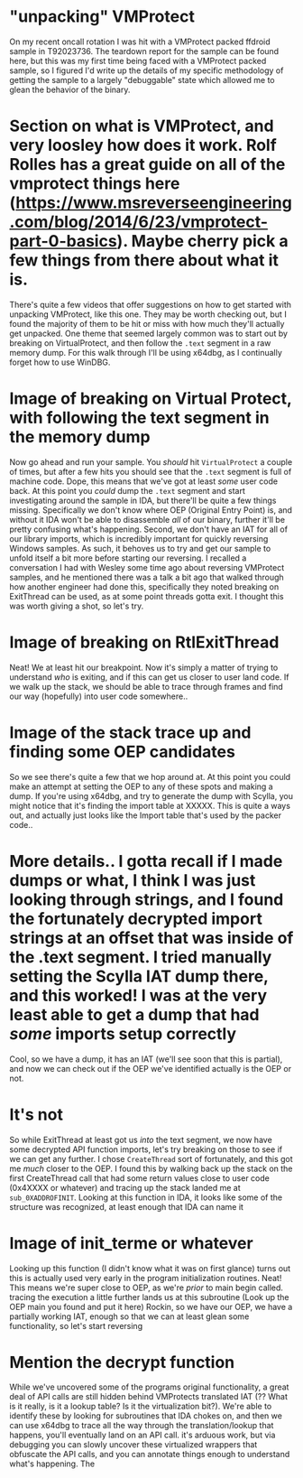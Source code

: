 # "unpacking" VMProtect 

On my recent oncall rotation I was hit with a VMProtect packed ffdroid sample in T92023736. The teardown report for the sample can be found here, but this was my first time being faced with a VMProtect packed sample, so I figured I'd write up the details of my specific methodology of getting the sample to a largely "debuggable" state which allowed me to glean the behavior of the binary.
# Section on what is VMProtect, and very loosley how does it work. Rolf Rolles has a great guide on all of the vmprotect things here (https://www.msreverseengineering.com/blog/2014/6/23/vmprotect-part-0-basics). Maybe cherry pick a few things from there about what it is.
There's quite a few videos that offer suggestions on how to get started with unpacking VMProtect, like this one. They may be worth checking out, but I found the majority of them to be hit or miss with how much they'll actually get unpacked. One theme that seemed largely common was to start out by breaking on VirtualProtect, and then follow the `.text` segment in a raw memory dump. For this walk through I'll be using x64dbg, as I continually forget how to use WinDBG.
# Image of breaking on Virtual Protect, with following the text segment in the memory dump
Now go ahead and run your sample. You _should_ hit `VirtualProtect` a couple of times, but after a few hits you should see that the `.text` segment is full of machine code. Dope, this means that we've got at least _some_ user code back. 
At this point you _could_ dump the `.text` segment and start investigating around the sample in IDA, but there'll be quite a few things missing. Specifically we don't know where OEP (Original Entry Point) is, and without it IDA won't be able to disassemble _all_ of our binary, further it'll be pretty confusing what's happening. Second, we don't have an IAT for all of our library imports, which is incredibly important for quickly reversing Windows samples. As such, it behoves us to try and get our sample to unfold itself a bit more before starting our reversing.
I recalled a conversation I had with Wesley some time ago about reversing VMProtect samples, and he mentioned there was a talk a bit ago that walked through how another engineer had done this, specifically they noted breaking on ExitThread can be used, as at some point threads gotta exit. I thought this was worth giving a shot, so let's try.
# Image of breaking on RtlExitThread
Neat! We at least hit our breakpoint. Now it's simply a matter of trying to understand _who_ is exiting, and if this can get us closer to user land code. If we walk up the stack, we should be able to trace through frames and find our way (hopefully) into user code somewhere..
# Image of the stack trace up and finding some OEP candidates
So we see there's quite a few that we hop around at. At this point you could make an attempt at setting the OEP to any of these spots and making a dump. If you're using x64dbg, and try to generate the dump with Scylla, you might notice that it's finding the import table at XXXXX. This is quite a ways out, and actually just looks like the Import table that's used by the packer code..
# More details.. I gotta recall if I made dumps or what, I think I was just looking through strings, and I found the fortunately decrypted import strings at an offset that was inside of the .text segment. I tried manually setting the Scylla IAT dump there, and this worked! I was at the very least able to get a dump that had _some_ imports setup correctly
Cool, so we have a dump, it has an IAT (we'll see soon that this is partial), and now we can check out if the OEP we've identified actually is the OEP or not. 
# It's not
So while ExitThread at least got us _into_ the text segment, we now have some decrypted API function imports, let's try breaking on those to see if we can get any further. I chose `CreateThread` sort of fortunately, and this got me _much_ closer to the OEP. I found this by walking back up the stack on the first CreateThread call that had some return values close to user code (0x4XXXX or whatever) and tracing up the stack landed me at `sub_0XADDROFINIT`.  Looking at this function in IDA, it looks like some of the structure was recognized, at least enough that IDA can name it
# Image of init_terme or whatever
Looking up this function (I didn't know what it was on first glance) turns out this is actually used very early in the program initialization routines. Neat! This means we're super close to OEP, as we're _prior_ to main begin called. tracing the execution a little further lands us at this subroutine (Look up the OEP main you found and put it here)
Rockin, so we have our OEP, we have a partially working IAT, enough so that we can at least glean some functionality, so let's start reversing
# Mention the decrypt function
While we've uncovered some of the programs original functionality, a great deal of API calls are still hidden behind VMProtects translated IAT (?? What is it really, is it a lookup table? Is it the virtualization bit?). We're able to identify these by looking for subroutines that IDA chokes on, and then we can use x64dbg to trace all the way through the translation/lookup that happens, you'll eventually land on an API call. it's arduous work, but via debugging you can slowly uncover these virtualized wrappers that obfuscate the API calls, and you can annotate things enough to understand what's happening.
The
